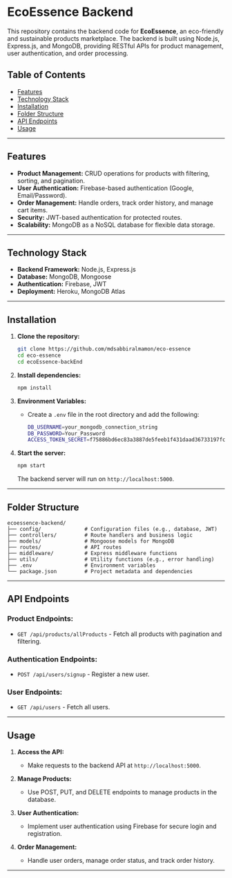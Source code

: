 
# **EcoEssence Backend**

This repository contains the backend code for **EcoEssence**, an eco-friendly and sustainable products marketplace. The backend is built using Node.js, Express.js, and MongoDB, providing RESTful APIs for product management, user authentication, and order processing.

## **Table of Contents**

- [Features](#features)
- [Technology Stack](#technology-stack)
- [Installation](#installation)
- [Folder Structure](#folder-structure)
- [API Endpoints](#api-endpoints)
- [Usage](#usage)

---

## **Features**

- **Product Management:** CRUD operations for products with filtering, sorting, and pagination.
- **User Authentication:** Firebase-based authentication (Google, Email/Password).
- **Order Management:** Handle orders, track order history, and manage cart items.
- **Security:** JWT-based authentication for protected routes.
- **Scalability:** MongoDB as a NoSQL database for flexible data storage.

---

## **Technology Stack**

- **Backend Framework:** Node.js, Express.js
- **Database:** MongoDB, Mongoose
- **Authentication:** Firebase, JWT
- **Deployment:** Heroku, MongoDB Atlas

---

## **Installation**

1. **Clone the repository:**
   ```bash
   git clone https://github.com/mdsabbiralmamon/eco-essence
   cd eco-essence
   cd ecoEssence-backEnd
   ```

2. **Install dependencies:**
   ```bash
   npm install
   ```

3. **Environment Variables:**
   - Create a `.env` file in the root directory and add the following:
     ```bash
     DB_USERNAME=your_mongodb_connection_string
     DB_PASSWORD=Your_Password
     ACCESS_TOKEN_SECRET=f75886bd6ec83a3887de5feeb1f431daad36733197fcb4a355d1d6171748753387bdef0cd479dcac2dd78c4bdb831a912e198962bcc8f690f539ff43873ecf1f || Your_Code
     ```

4. **Start the server:**
   ```bash
   npm start
   ```

   The backend server will run on `http://localhost:5000`.

---

## **Folder Structure**

```
ecoessence-backend/
├── config/              # Configuration files (e.g., database, JWT)
├── controllers/         # Route handlers and business logic
├── models/              # Mongoose models for MongoDB
├── routes/              # API routes
├── middleware/          # Express middleware functions
├── utils/               # Utility functions (e.g., error handling)
├── .env                 # Environment variables
└── package.json         # Project metadata and dependencies
```

---

## **API Endpoints**

### **Product Endpoints:**
- `GET /api/products/allProducts` - Fetch all products with pagination and filtering.

### **Authentication Endpoints:**
- `POST /api/users/signup` - Register a new user.

### **User Endpoints:**
- `GET /api/users` - Fetch all users.

---

## **Usage**

1. **Access the API:**
   - Make requests to the backend API at `http://localhost:5000`.

2. **Manage Products:**
   - Use POST, PUT, and DELETE endpoints to manage products in the database.

3. **User Authentication:**
   - Implement user authentication using Firebase for secure login and registration.

4. **Order Management:**
   - Handle user orders, manage order status, and track order history.

---